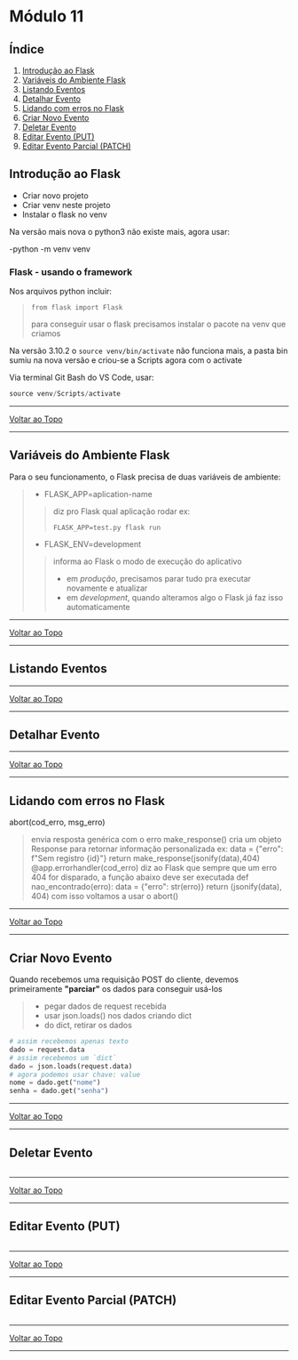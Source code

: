 # Módulo 11

## Índice

   1. [Introdução ao Flask](#objetos-imutáveis)
   2. [Variáveis do Ambiente Flask](#objetos-mutáveis)
   3. [Listando Eventos](#definindo-classes)
   4. [Detalhar Evento](#herança)
   5. [Lidando com erros no Flask](#exercícios)
   6. [Criar Novo Evento](#exercícios)
   7. [Deletar Evento](#exercícios)
   8. [Editar Evento (PUT)](#exercícios)
   9. [Editar Evento Parcial (PATCH)](#exercícios)

## Introdução ao Flask

- Criar novo projeto
- Criar venv neste projeto
- Instalar o flask no venv

Na versão mais nova o python3 não existe mais, agora usar:

-python -m venv venv

### Flask - usando o framework

Nos arquivos python incluir:

> `from flask import Flask`
> 
> para conseguir usar o flask
> precisamos instalar o pacote
> na venv que criamos

Na versão 3.10.2 o `source venv/bin/activate` não funciona mais, a pasta bin sumiu na nova versão e criou-se a Scripts agora com o activate

Via terminal Git Bash do VS Code, usar:

```python
source venv/Scripts/activate
```

---

[Voltar ao Topo](#m%C3%B3dulo-11)

---

## Variáveis do Ambiente Flask

Para o seu funcionamento, o Flask precisa de duas variáveis de ambiente:

> - FLASK_APP=aplication-name
> >diz pro Flask qual aplicação rodar ex:
> >
> >`FLASK_APP=test.py flask run`
> - FLASK_ENV=development
> >informa ao Flask o modo de execução do aplicativo
> >* em *produção*, precisamos parar tudo pra 
> >executar novamente e atualizar
> >* em *development*, quando alteramos algo
> >o Flask já faz isso automaticamente


---

[Voltar ao Topo](#m%C3%B3dulo-11)

---

## Listando Eventos



---

[Voltar ao Topo](#m%C3%B3dulo-11)

---

## Detalhar Evento



---

[Voltar ao Topo](#m%C3%B3dulo-11)

---

## Lidando com erros no Flask

abort(cod_erro, msg_erro)
> envia resposta genérica com o erro
make_response()
> cria um objeto Response para retornar
> informação personalizada
> ex:
> data = {"erro": f"Sem registro {id}"}
> return make_response(jsonify(data),404)
@app.errorhandler(cod_erro)
> diz ao Flask que sempre que um erro 404
> for disparado, a função abaixo deve ser
> executada
> def nao_encontrado(erro):
>   data = {"erro": str(erro)}
>   return (jsonify(data), 404)
> com isso voltamos a usar o abort()

---

[Voltar ao Topo](#m%C3%B3dulo-11)

---

## Criar Novo Evento

Quando recebemos uma requisição POST do cliente, devemos primeiramente **"parciar"** os dados para conseguir usá-los

> - pegar dados de request recebida
> - usar json.loads() nos dados criando dict
> - do dict, retirar os dados

```python
# assim recebemos apenas texto
dado = request.data
# assim recebemos um `dict`
dado = json.loads(request.data)
# agora podemos usar chave: value
nome = dado.get("nome")
senha = dado.get("senha")
```

---

[Voltar ao Topo](#m%C3%B3dulo-11)

---

## Deletar Evento



```python

```

---

[Voltar ao Topo](#m%C3%B3dulo-11)

---

## Editar Evento (PUT)



```python

```

---

[Voltar ao Topo](#m%C3%B3dulo-11)

---

## Editar Evento Parcial (PATCH)



```python

```

---

[Voltar ao Topo](#m%C3%B3dulo-11)

---

